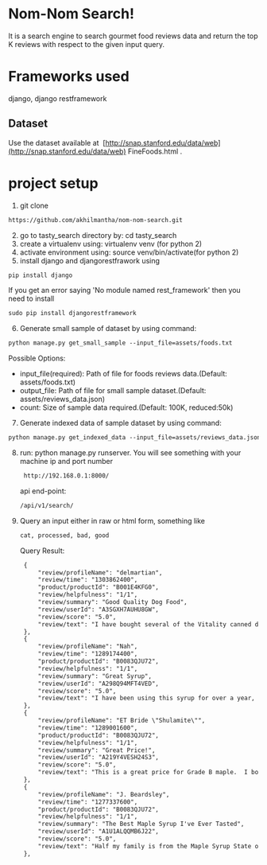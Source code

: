 # Nom-Nom Search!
It is  a search engine to search gourmet food reviews data and return the top K
reviews with respect to the given input query.

# Frameworks used
django, django restframework

## Dataset
Use the dataset available at ​ [http://snap.stanford.edu/data/web​](http://snap.stanford.edu/data/web​) FineFoods.html​ .

# project setup
1. git clone
```html
https://github.com/akhilmantha/nom-nom-search.git
```
2. go to tasty_search directory by: cd tasty_search
3. create a virtualenv using: virtualenv venv (for python 2)
4. activate environment using: source venv/bin/activate(for python 2)
5. install django and djangorestfrawork using 
```html
pip install django
```
If you get an error saying 'No module named rest_framework' then you need to install
```html
sudo pip install djangorestframework
```
6. Generate small sample of dataset by using command:
```html
python manage.py get_small_sample --input_file=assets/foods.txt
```
Possible Options:
* input_file(required): Path of file for foods reviews data.(Default: assets/foods.txt)
* output_file: Path of file for small sample  dataset.(Default: assets/reviews_data.json)
* count: Size of sample data required.(Default: 100K, reduced:50k)

7. Generate indexed data of sample dataset by using command:
```html
python manage.py get_indexed_data --input_file=assets/reviews_data.json
```

8. run: python manage.py runserver. You will see something with your machine ip and port number
   ```html
    http://192.168.0.1:8000/
   ```
   api end-point:
    ```html
    /api/v1/search/
   ```
   
9. Query an input either in raw or html form, something like
    ```html
    cat, processed, bad, good 
   ```
   Query Result:
   ```html
    {
        "review/profileName": "delmartian",
        "review/time": "1303862400",
        "product/productId": "B001E4KFG0",
        "review/helpfulness": "1/1",
        "review/summary": "Good Quality Dog Food",
        "review/userId": "A3SGXH7AUHU8GW",
        "review/score": "5.0",
        "review/text": "I have bought several of the Vitality canned dog food products and have found them all to be of good quality. The         product looks more like a stew than a processed meat and it smells better. My Labrador is finicky and she appreciates this product          better than  most."
    },
    {
        "review/profileName": "Nah",
        "review/time": "1289174400",
        "product/productId": "B0083QJU72",
        "review/helpfulness": "1/1",
        "review/summary": "Great Syrup",
        "review/userId": "A298Q94MFT4VED",
        "review/score": "5.0",
        "review/text": "I have been using this syrup for over a year, and it is the tastiest I have ever had.  When out of it, I tried              some Grade A Dark Amber from Target (same price), and it just wasn't as good.  Full of maple flavor and none of the corn syrup            junk of the table brands, this syrup really brought breakfast to a whole new level of yummy!"
    },
    {
        "review/profileName": "ET Bride \"Shulamite\"",
        "review/time": "1289001600",
        "product/productId": "B0083QJU72",
        "review/helpfulness": "1/1",
        "review/summary": "Great Price!",
        "review/userId": "A219Y4VESH24S3",
        "review/score": "5.0",
        "review/text": "This is a great price for Grade B maple.  I bought it for the Lemonade Diet and found it to be good to the last           drop!"
    },
    {
        "review/profileName": "J. Beardsley",
        "review/time": "1277337600",
        "product/productId": "B0083QJU72",
        "review/helpfulness": "1/1",
        "review/summary": "The Best Maple Syrup I've Ever Tasted",
        "review/userId": "A1U1ALQQMB6J22",
        "review/score": "5.0",
        "review/text": "Half my family is from the Maple Syrup State of Vermont, so I've had a lot of good maple syrup in my time.  Coombs          Grade B Organic is the best I've ever had, full of rich taste and minerals!"
    },
   ```
